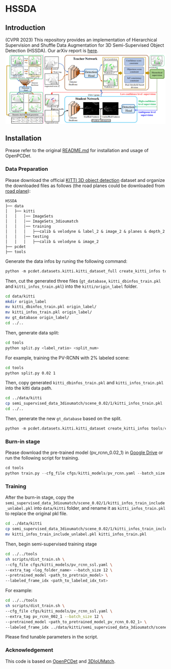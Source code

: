 # HSSDA

## Introduction
(CVPR 2023) This repository provides an implementation of Hierarchical Supervision and Shuffle Data Augmentation for 3D Semi-Supervised Object Detection (HSSDA).
Our arXiv report is [here](https://arxiv.org/abs/2304.01464).
![image](pipeline.png)

## Installation
Prease refer to the original [README.md](https://github.com/open-mmlab/OpenPCDet/blob/master/docs/INSTALL.md) for installation and usage of OpenPCDet.

### Data Preparation
Please download the official [KITTI 3D object detection](http://www.cvlibs.net/datasets/kitti/eval_object.php?obj_benchmark=3d) dataset and organize the downloaded files as follows (the road planes could be downloaded from [road plane](https://drive.google.com/file/d/1d5mq0RXRnvHPVeKx6Q612z0YRO1t2wAp/view?usp=sharing)):

```
HSSDA
├── data
│   ├── kitti
│   │   │── ImageSets
│   │   │── ImageSets_3dioumatch
│   │   │── training
│   │   │   ├──calib & velodyne & label_2 & image_2 & planes & depth_2
│   │   │── testing
│   │   │   ├──calib & velodyne & image_2
├── pcdet
├── tools
```

Generate the data infos by runing the following command:

```python 
python -m pcdet.datasets.kitti.kitti_dataset_full create_kitti_infos tools/cfgs/dataset_configs/kitti_dataset.yaml
```

Then, cut the generated three files  (`gt_database`, `kitti_dbinfos_train.pkl` and `kitti_infos_train.pkl`) into the `kitti/origin_label` folder.

```bash
cd data/kitti
mkdir origin_label
mv kitti_dbinfos_train.pkl origin_label/
mv kitti_infos_train.pkl origin_label/
mv gt_database origin_label/
cd ../..
```

Then, generate data split:

```bash
cd tools
python split.py <label_ratio> <split_num>
```

For example, training the PV-RCNN with 2% labeled scene:

```bash
cd tools
python split.py 0.02 1
```

Then, copy generated `kitti_dbinfos_train.pkl` and `kitti_infos_train.pkl` into the kitti data path.

```bash
cd ../data/kitti
cp semi_supervised_data_3dioumatch/scene_0.02/1/kitti_infos_train.pkl  ./
cd ../..
```

Then, generate the new `gt_database` based on the split.

```python 
python -m pcdet.datasets.kitti.kitti_dataset create_kitti_infos tools/cfgs/dataset_configs/kitti_dataset.yaml
```

### Burn-in stage

Please download the pre-trained model (pv_rcnn_0.02_1) in [Google Drive](https://drive.google.com/drive/folders/1bTE2OAlTA5vWJ4g9yhxkf_7qODSZjOpr) or run the following script for training.

```python 
cd tools
python train.py --cfg_file cfgs/kitti_models/pv_rcnn.yaml --batch_size 8 --workers 4 --extra_tag pv_rcnn_002_1
```

### Training

After the burn-in stage, copy the `semi_supervised_data_3dioumatch/scene_0.02/1/kitti_infos_train_include_unlabel.pkl` into `data/kitti` folder, and rename it as `kitti_infos_train.pkl` to replace the original pkl file.

```bash
cd ../data/kitti
cp semi_supervised_data_3dioumatch/scene_0.02/1/kitti_infos_train_include_unlabel.pkl  ./
mv kitti_infos_train_include_unlabel.pkl kitti_infos_train.pkl
```

Then, begin semi-supervised training stage

```bash
cd ../../tools
sh scripts/dist_train.sh \
--cfg_file cfgs/kitti_models/pv_rcnn_ssl.yaml \
--extra_tag <log_folder_name> --batch_size 12 \
--pretrained_model <path_to_pretrain_model> \
--labeled_frame_idx <path_to_labeled_idx_txt>
```

For example:
```bash
cd ../../tools
sh scripts/dist_train.sh \
--cfg_file cfgs/kitti_models/pv_rcnn_ssl.yaml \
--extra_tag pv_rcnn_002_1 --batch_size 12 \
--pretrained_model <path_to_pretrained_model_pv_rcnn_0.02_1> \
--labeled_frame_idx ../data/kitti/semi_supervised_data_3dioumatch/scene_0.02/1/label_idx.txt
```

Please find tunable parameters in the script.

### Acknowledgement
This code is based on [OpenPCDet](https://github.com/open-mmlab/OpenPCDet) and [3DIoUMatch](https://github.com/THU17cyz/3DIoUMatch-PVRCNN).

